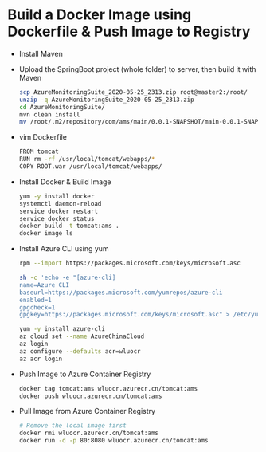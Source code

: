 # Build a Docker Image using Dockerfile & Push Image to Registry

* Install Maven

* Upload the SpringBoot project (whole folder) to server, then build it with Maven

  ```sh
  scp AzureMonitoringSuite_2020-05-25_2313.zip root@master2:/root/
  unzip -q AzureMonitoringSuite_2020-05-25_2313.zip
  cd AzureMonitoringSuite/
  mvn clean install
  mv /root/.m2/repository/com/ams/main/0.0.1-SNAPSHOT/main-0.0.1-SNAPSHOT.war /root/ROOT.war
  ```

* vim Dockerfile

  ```sh
  FROM tomcat
  RUN rm -rf /usr/local/tomcat/webapps/*
  COPY ROOT.war /usr/local/tomcat/webapps/
  ```

* Install Docker & Build Image

  ```sh
  yum -y install docker
  systemctl daemon-reload
  service docker restart
  service docker status
  docker build -t tomcat:ams .
  docker image ls
  ```

* Install Azure CLI using yum

  ```sh
  rpm --import https://packages.microsoft.com/keys/microsoft.asc
  
  sh -c 'echo -e "[azure-cli]
  name=Azure CLI
  baseurl=https://packages.microsoft.com/yumrepos/azure-cli
  enabled=1
  gpgcheck=1
  gpgkey=https://packages.microsoft.com/keys/microsoft.asc" > /etc/yum.repos.d/azure-cli.repo'
  
  yum -y install azure-cli
  az cloud set --name AzureChinaCloud
  az login
  az configure --defaults acr=wluocr
  az acr login
  ```

* Push Image to Azure Container Registry

  ```sh
  docker tag tomcat:ams wluocr.azurecr.cn/tomcat:ams
  docker push wluocr.azurecr.cn/tomcat:ams
  ```

* Pull Image from Azure Container Registry

  ```sh
  # Remove the local image first
  docker rmi wluocr.azurecr.cn/tomcat:ams
  docker run -d -p 80:8080 wluocr.azurecr.cn/tomcat:ams
  ```

  

